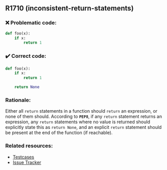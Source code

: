 ## R1710 (inconsistent-return-statements)

### :x: Problematic code:

```python
def foo(x):
    if x:
        return 1
```

### :heavy_check_mark: Correct code:

```python
def foo(x):
    if x:
        return 1

    return None
```

### Rationale:

Either all `return` statements in a function should `return` an expression, 
or none of them should. According to **`PEP8`**, if any `return` statement
returns an expression, any `return` statements where no value is returned
should explicitly state this as `return None`, and an explicit `return`
statement should be present at the end of the function (if reachable).

### Related resources:

- [Testcases](https://github.com/PyCQA/pylint/blob/master/tests/functional/i/inconsistent_returns.py)
- [Issue Tracker](https://github.com/PyCQA/pylint/issues?q=is%3Aissue+%22inconsistent-return-statements%22+OR+%22R1710%22)